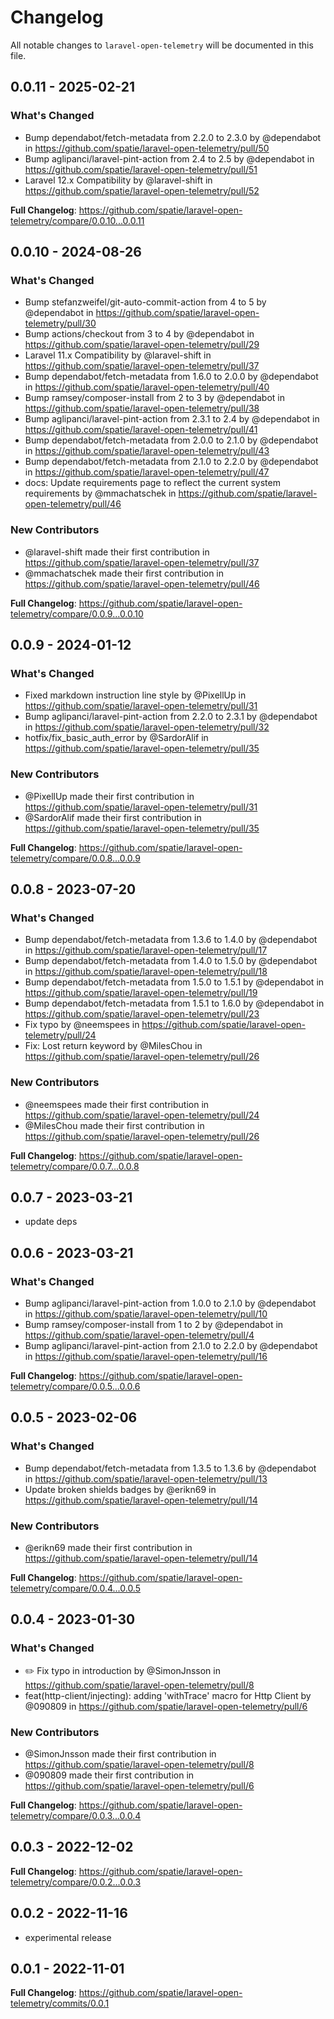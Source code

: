 # Changelog

All notable changes to `laravel-open-telemetry` will be documented in this file.

## 0.0.11 - 2025-02-21

### What's Changed

* Bump dependabot/fetch-metadata from 2.2.0 to 2.3.0 by @dependabot in https://github.com/spatie/laravel-open-telemetry/pull/50
* Bump aglipanci/laravel-pint-action from 2.4 to 2.5 by @dependabot in https://github.com/spatie/laravel-open-telemetry/pull/51
* Laravel 12.x Compatibility by @laravel-shift in https://github.com/spatie/laravel-open-telemetry/pull/52

**Full Changelog**: https://github.com/spatie/laravel-open-telemetry/compare/0.0.10...0.0.11

## 0.0.10 - 2024-08-26

### What's Changed

* Bump stefanzweifel/git-auto-commit-action from 4 to 5 by @dependabot in https://github.com/spatie/laravel-open-telemetry/pull/30
* Bump actions/checkout from 3 to 4 by @dependabot in https://github.com/spatie/laravel-open-telemetry/pull/29
* Laravel 11.x Compatibility by @laravel-shift in https://github.com/spatie/laravel-open-telemetry/pull/37
* Bump dependabot/fetch-metadata from 1.6.0 to 2.0.0 by @dependabot in https://github.com/spatie/laravel-open-telemetry/pull/40
* Bump ramsey/composer-install from 2 to 3 by @dependabot in https://github.com/spatie/laravel-open-telemetry/pull/38
* Bump aglipanci/laravel-pint-action from 2.3.1 to 2.4 by @dependabot in https://github.com/spatie/laravel-open-telemetry/pull/41
* Bump dependabot/fetch-metadata from 2.0.0 to 2.1.0 by @dependabot in https://github.com/spatie/laravel-open-telemetry/pull/43
* Bump dependabot/fetch-metadata from 2.1.0 to 2.2.0 by @dependabot in https://github.com/spatie/laravel-open-telemetry/pull/47
* docs: Update requirements page to reflect the current system requirements by @mmachatschek in https://github.com/spatie/laravel-open-telemetry/pull/46

### New Contributors

* @laravel-shift made their first contribution in https://github.com/spatie/laravel-open-telemetry/pull/37
* @mmachatschek made their first contribution in https://github.com/spatie/laravel-open-telemetry/pull/46

**Full Changelog**: https://github.com/spatie/laravel-open-telemetry/compare/0.0.9...0.0.10

## 0.0.9 - 2024-01-12

### What's Changed

* Fixed markdown instruction line style by @PixellUp in https://github.com/spatie/laravel-open-telemetry/pull/31
* Bump aglipanci/laravel-pint-action from 2.2.0 to 2.3.1 by @dependabot in https://github.com/spatie/laravel-open-telemetry/pull/32
* hotfix/fix_basic_auth_error by @SardorAlif in https://github.com/spatie/laravel-open-telemetry/pull/35

### New Contributors

* @PixellUp made their first contribution in https://github.com/spatie/laravel-open-telemetry/pull/31
* @SardorAlif made their first contribution in https://github.com/spatie/laravel-open-telemetry/pull/35

**Full Changelog**: https://github.com/spatie/laravel-open-telemetry/compare/0.0.8...0.0.9

## 0.0.8 - 2023-07-20

### What's Changed

- Bump dependabot/fetch-metadata from 1.3.6 to 1.4.0 by @dependabot in https://github.com/spatie/laravel-open-telemetry/pull/17
- Bump dependabot/fetch-metadata from 1.4.0 to 1.5.0 by @dependabot in https://github.com/spatie/laravel-open-telemetry/pull/18
- Bump dependabot/fetch-metadata from 1.5.0 to 1.5.1 by @dependabot in https://github.com/spatie/laravel-open-telemetry/pull/19
- Bump dependabot/fetch-metadata from 1.5.1 to 1.6.0 by @dependabot in https://github.com/spatie/laravel-open-telemetry/pull/23
- Fix typo by @neemspees in https://github.com/spatie/laravel-open-telemetry/pull/24
- Fix: Lost return keyword by @MilesChou in https://github.com/spatie/laravel-open-telemetry/pull/26

### New Contributors

- @neemspees made their first contribution in https://github.com/spatie/laravel-open-telemetry/pull/24
- @MilesChou made their first contribution in https://github.com/spatie/laravel-open-telemetry/pull/26

**Full Changelog**: https://github.com/spatie/laravel-open-telemetry/compare/0.0.7...0.0.8

## 0.0.7 - 2023-03-21

- update deps

## 0.0.6 - 2023-03-21

### What's Changed

- Bump aglipanci/laravel-pint-action from 1.0.0 to 2.1.0 by @dependabot in https://github.com/spatie/laravel-open-telemetry/pull/10
- Bump ramsey/composer-install from 1 to 2 by @dependabot in https://github.com/spatie/laravel-open-telemetry/pull/4
- Bump aglipanci/laravel-pint-action from 2.1.0 to 2.2.0 by @dependabot in https://github.com/spatie/laravel-open-telemetry/pull/16

**Full Changelog**: https://github.com/spatie/laravel-open-telemetry/compare/0.0.5...0.0.6

## 0.0.5 - 2023-02-06

### What's Changed

- Bump dependabot/fetch-metadata from 1.3.5 to 1.3.6 by @dependabot in https://github.com/spatie/laravel-open-telemetry/pull/13
- Update broken shields badges by @erikn69 in https://github.com/spatie/laravel-open-telemetry/pull/14

### New Contributors

- @erikn69 made their first contribution in https://github.com/spatie/laravel-open-telemetry/pull/14

**Full Changelog**: https://github.com/spatie/laravel-open-telemetry/compare/0.0.4...0.0.5

## 0.0.4 - 2023-01-30

### What's Changed

- ✏️ Fix typo in introduction by @SimonJnsson in https://github.com/spatie/laravel-open-telemetry/pull/8
- feat(http-client/injecting): adding 'withTrace' macro for Http Client by @090809 in https://github.com/spatie/laravel-open-telemetry/pull/6

### New Contributors

- @SimonJnsson made their first contribution in https://github.com/spatie/laravel-open-telemetry/pull/8
- @090809 made their first contribution in https://github.com/spatie/laravel-open-telemetry/pull/6

**Full Changelog**: https://github.com/spatie/laravel-open-telemetry/compare/0.0.3...0.0.4

## 0.0.3 - 2022-12-02

**Full Changelog**: https://github.com/spatie/laravel-open-telemetry/compare/0.0.2...0.0.3

## 0.0.2 - 2022-11-16

- experimental release

## 0.0.1 - 2022-11-01

**Full Changelog**: https://github.com/spatie/laravel-open-telemetry/commits/0.0.1

